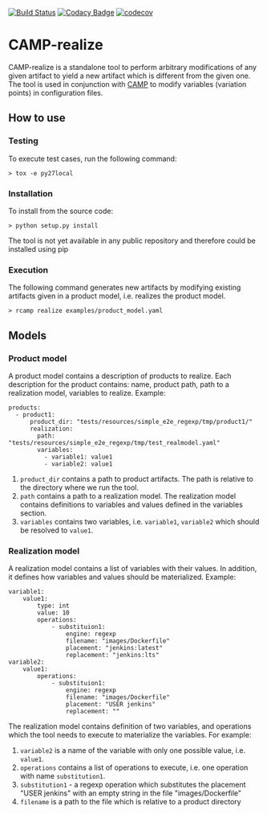 [![Build Status](https://travis-ci.org/SINTEF-9012/camp-realize.svg?branch=master)](https://travis-ci.org/SINTEF-9012/camp-realize)
[![Codacy Badge](https://api.codacy.com/project/badge/Grade/ce234e0552f34484abf4ce89360c5b8a)](https://www.codacy.com/app/vassik/camp-realize?utm_source=github.com&amp;utm_medium=referral&amp;utm_content=SINTEF-9012/camp-realize&amp;utm_campaign=Badge_Grade)
[![codecov](https://codecov.io/gh/SINTEF-9012/camp-realize/branch/master/graph/badge.svg)](https://codecov.io/gh/SINTEF-9012/camp-realize)

# CAMP-realize
CAMP-realize is a standalone tool to perform arbitrary modifications of any given artifact to yield a new artifact which is different from the given one. The tool is used in conjunction with [CAMP](https://github.com/STAMP-project/camp) to modify variables (variation points) in configuration files.

## How to use
### Testing
To execute test cases, run the following command:
```
> tox -e py27local
```

### Installation
To install from the source code:
```
> python setup.py install
```
The tool is not yet available in any public repository and therefore could be installed using pip

### Execution
The following command generates new artifacts by modifying existing artifacts given in a product model, i.e. realizes the product model.
``` 
> rcamp realize examples/product_model.yaml
```
## Models
### Product model
A product model contains a description of products to realize. Each description for the product contains: name, product path, path to a realization model, variables to realize. Example:
```
products:
  - product1:
      product_dir: "tests/resources/simple_e2e_regexp/tmp/product1/"
      realization:
        path: "tests/resources/simple_e2e_regexp/tmp/test_realmodel.yaml"
        variables:
          - variable1: value1
          - variable2: value1
```
1. ```product_dir``` contains a path to product artifacts. The path is relative to the directory where we run the tool.
2. ```path``` contains a path to a realization model. The realization model contains definitions to variables and values defined in the variables section.
3. ```variables``` contains two variables, i.e. ```variable1```, ```variable2``` which should be resolved to ```value1```.

### Realization model
A realization model contains a list of variables with their values. In addition, it defines how variables and values should be materialized. Example:
```
variable1:
    value1:
        type: int
        value: 10
        operations:
            - substituion1:
                engine: regexp
                filename: "images/Dockerfile"
                placement: "jenkins:latest"
                replacement: "jenkins:lts"
variable2:
    value1:
        operations:
            - substituion1:
                engine: regexp
                filename: "images/Dockerfile"
                placement: "USER jenkins"
                replacement: ""
```
The realization model contains definition of two variables, and operations which the tool needs to execute to materialize the variables. For example:
1. ```variable2``` is a name of the variable with only one possible value, i.e. ```value1```.
2. ```operations``` contains a list of operations to execute, i.e. one operation with name ```substitution1```.
3. ```substitution1``` - a regexp operation which substitutes the placement "USER jenkins" with an empty string in the file "images/Dockerfile"
4. ```filename``` is a path to the file which is relative to a product directory
